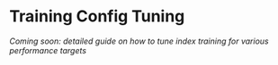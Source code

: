 # Training Config Tuning

_Coming soon: detailed guide on how to tune index training for various performance targets_